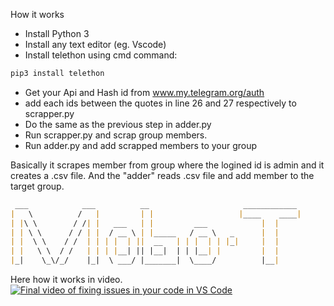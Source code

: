 How it works

- Install Python 3
- Install any text editor (eg. Vscode)
- Install telethon using cmd command: 
```markdown 
pip3 install telethon
```
- Get your Api and Hash id from www.my.telegram.org/auth
- add each ids between the quotes in line 26 and 27 respectively to scrapper.py
- Do the same as the previous step in adder.py
- Run scrapper.py and scrap group members.
- Run adder.py and add scrapped members to your group


Basically it scrapes member from group where the logined id is admin and it creates a .csv file.
And the "adder" reads .csv file and add member to the target group.  
```markdown
 ___            ___          __                     ____________ 
|   \          /   |         | |                   |____    ____|
| |\ \        / /| |   ___   | |         ___            |  |     
| | \ \      / / | |  / __ \ | |_____   / __ \   _      |  |     
| |  \ \    / /  | | | |  | ||  __   | | |  | | |_|     |  |     
| |   \ \  / /   | | | |__| || |__|  | | |__| |         |  |     
|_|    \_\/_/    |_|  \ ___/ |_______|  \____/          |__|     
```
 Here how it works in video.                                                             
[![Final video of fixing issues in your code in VS Code](http://img.youtube.com/vi/G2lCYj1cbUA/hqdefault.jpg)][def]

[def]: https://www.youtube.com/watch?v=G2lCYj1cbUA
